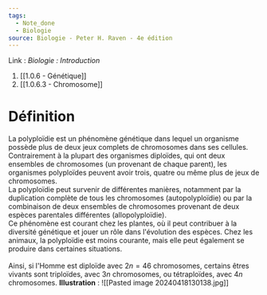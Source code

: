 ```yaml
---
tags:
  - Note_done
  - Biologie
source: Biologie - Peter H. Raven - 4e édition
---
```


Link :
_Biologie : Introduction_
1. [[1.0.6 - Génétique]]
2. [[1.0.6.3 - Chromosome]]

# Définition
La polyploïdie est un phénomène génétique dans lequel un organisme possède plus de deux jeux complets de chromosomes dans ses cellules. Contrairement à la plupart des organismes diploïdes, qui ont deux ensembles de chromosomes (un provenant de chaque parent), les organismes polyploïdes peuvent avoir trois, quatre ou même plus de jeux de chromosomes.
\
La polyploïdie peut survenir de différentes manières, notamment par la duplication complète de tous les chromosomes (autopolyploïdie) ou par la combinaison de deux ensembles de chromosomes provenant de deux espèces parentales différentes (allopolyploïdie).
\
Ce phénomène est courant chez les plantes, où il peut contribuer à la diversité génétique et jouer un rôle dans l'évolution des espèces. Chez les animaux, la polyploïdie est moins courante, mais elle peut également se produire dans certaines situations.
\
\
Ainsi, si l'Homme est diploïde avec $2n = 46$ chromosomes, certains êtres vivants sont triploïdes, avec $3n$ chromosomes, ou tétraploïdes, avec $4n$ chromosomes.
**Illustration** : ![[Pasted image 20240418130138.jpg]]
